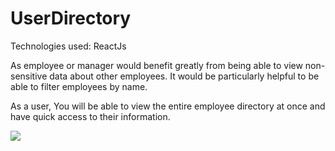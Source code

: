 # UserDirectory

Technologies used: ReactJs

As employee or manager would benefit greatly from being able to view non-sensitive data about other employees. It would be particularly helpful to be able to filter employees by name. 

As a user, You will be able to view the entire employee directory at once and have quick access to their information.

![](gif.gif)
